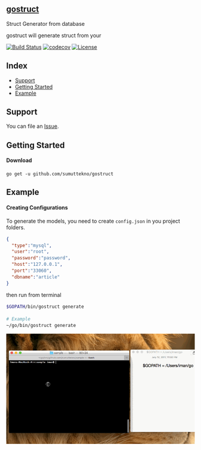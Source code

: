 ## [gostruct](#)

Struct Generator from database

gostruct will generate struct from your

[![Build Status](https://travis-ci.org/sumuttekno/gostruct.svg?branch=master)](https://travis-ci.org/sumuttekno/gostruct)
[![codecov](https://codecov.io/gh/sumuttekno/gostruct/branch/master/graph/badge.svg)](https://codecov.io/gh/sumuttekno/gostruct)
[![License](https://img.shields.io/github/license/mashape/apistatus.svg)](https://github.com/sumuttekno/gostruct/blob/master/LICENSE)

## Index

* [Support](#support)
* [Getting Started](#getting-started)
* [Example](#example)



## Support

You can file an [Issue](https://github.com/sumuttekno/gostruct/issues/new).



## Getting Started

#### Download

```shell
go get -u github.com/sumuttekno/gostruct
```
## Example

#### Creating Configurations
To generate the models, you need to create `config.json` in you project folders.

```json
{
  "type":"mysql",
  "user":"root",
  "password":"password",
  "host":"127.0.0.1",
  "port":"33060",
  "dbname":"article"
}
```
then run from terminal

```bash
$GOPATH/bin/gostruct generate

# Example
~/go/bin/gostruct generate
```

![Example to use Faker](gostruct.gif)
